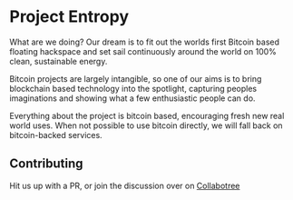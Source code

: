 Project Entropy
================

What are we doing? Our dream is to fit out the worlds first Bitcoin based floating hackspace and set sail continuously around the world on 100% clean, sustainable energy.

Bitcoin projects are largely intangible, so one of our aims is to bring blockchain based technology into the spotlight, capturing peoples imaginations and showing what a few enthusiastic people can do.

Everything about the project is bitcoin based, encouraging fresh new real world uses. When not possible to use bitcoin directly, we will fall back on bitcoin-backed services.



Contributing
------------

Hit us up with a PR, or join the discussion over on [Collabotree](http://collabotree.com/leafs/entropy-bitcoin-coworking-space-aboard-a-catamaran)
